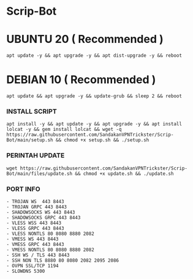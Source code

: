 # Scrip-Bot

# UBUNTU 20 ( Recommended )
<pre><code>apt update -y && apt upgrade -y && apt dist-upgrade -y && reboot</code></pre>

# DEBIAN 10 ( Recommended )
<pre><code>apt update && apt upgrade -y && update-grub && sleep 2 && reboot</pre></code>

### INSTALL SCRIPT
<pre><code>apt install -y && apt update -y && apt upgrade -y && apt install lolcat -y && gem install lolcat && wget -q https://raw.githubusercontent.com/SandakanVPNTrickster/Scrip-Bot/main/setup.sh && chmod +x setup.sh && ./setup.sh
</code></pre>

### PERINTAH UPDATE
<pre><code>wget https://raw.githubusercontent.com/SandakanVPNTrickster/Scrip-Bot/main/files/update.sh && chmod +x update.sh && ./update.sh</code></pre>

### PORT INFO
```
- TROJAN WS  443 8443
- TROJAN GRPC 443 8443
- SHADOWSOCKS WS 443 8443
- SHADOWSOCKS GRPC 443 8443
- VLESS WSS 443 8443
- VLESS GRPC 443 8443
- VLESS NONTLS 80 8080 8880 2082
- VMESS WS 443 8443
- VMESS GRPC 443 8443
- VMESS NONTLS 80 8080 8880 2082
- SSH WS / TLS 443 8443
- SSH NON TLS 8880 80 8080 2082 2095 2086
- OVPN SSL/TCP 1194
- SLOWDNS 5300
```
